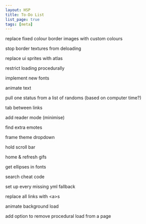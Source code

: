 ```yaml
---
layout: HSP
title: To-Do List
list_page: true
tags: [meta]
---
```


replace fixed colour border images with custom colours

stop border textures from deloading

replace ui sprites with atlas

restrict loading procedurally

implement new fonts

animate text

pull one status from a list of randoms (based on computer time?)

tab between links

add reader mode (minimise)

find extra emotes

frame theme dropdown

hold scroll bar

home & refresh gifs

get ellipses in fonts

search cheat code

set up every missing yml fallback

replace all links with \<a>s

animate background load

add option to remove procedural load from a page